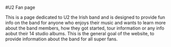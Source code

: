 #U2 Fan page

This is a page dedicated to U2 the Irish band and is designed to provide fun info on the band for anyone who enjoys their music and
wants to learn more about the band members, how they got started, tour information or any info aobut their 14 studio albums. This is
the general goal of the website, to provide information about the band for all super fans.



